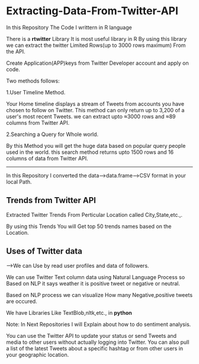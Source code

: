# Extracting-Data-From-Twitter-API
In this Repository The Code I writtern in R language

There is a <b>rtwitter</b> Library It is most useful library in R By using this library we can extract the twitter Limited Rows(up to 3000 rows maximum) From the API.

Create Application(APP)keys from Twitter Developer account and apply on code.

Two methods follows:

1.User Timeline Method.

Your Home timeline displays a stream of Tweets from accounts you have chosen to follow on Twitter. This method can only return up to 3,200 of a user's most recent Tweets. we can extract upto ≈3000 rows and ≈89 columns from Twitter API.

2.Searching a Query for Whole world.

By this Method you will get the huge data based on popular query people used in the world.  this search method returns upto 1500 rows and 16 columns of data from Twitter API.

------------------------------------------------------------------------------------------------------------------------------------------
In this Repository I converted the data-->data.frame-->CSV format in your local Path.

<h2>Trends from Twitter API</h2>

Extracted Twitter Trends From Perticular Location called City,State,etc.,.

 By using this Trends You will Get top 50 trends names based on the Location.

<h2>Uses of Twitter data</h2>
  -->We can Use by read user profiles and data of followers.
  
  We can use Twitter Text column data using Natural Language Process so Based on NLP it says weather it is positive tweet or negative or neutral.
  
  Based on NLP process we can visualize How many Negative,positive tweets are occured.
  
  We have Libraries Like TextBlob,nltk,etc., in <b>python</b>
  
  Note: In Next Repositories I will Explain about how to do sentiment analysis.

You can use the Twitter API to update your status or send Tweets and media to other users without actually logging into Twitter. You can also pull a list of the latest Tweets about a specific hashtag or from other users in your geographic location.
